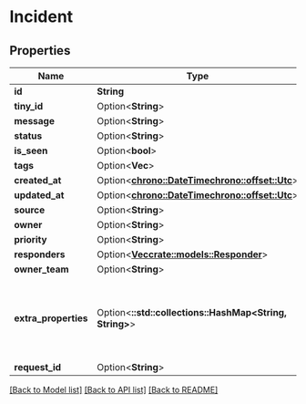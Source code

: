# Incident

## Properties

Name | Type | Description | Notes
------------ | ------------- | ------------- | -------------
**id** | **String** |  | 
**tiny_id** | Option<**String**> |  | [optional]
**message** | Option<**String**> |  | [optional]
**status** | Option<**String**> |  | [optional]
**is_seen** | Option<**bool**> |  | [optional]
**tags** | Option<**Vec<String>**> |  | [optional]
**created_at** | Option<[**chrono::DateTime<chrono::offset::Utc>**](chrono::DateTime<chrono::offset::Utc>.md)> |  | [optional]
**updated_at** | Option<[**chrono::DateTime<chrono::offset::Utc>**](chrono::DateTime<chrono::offset::Utc>.md)> |  | [optional]
**source** | Option<**String**> |  | [optional]
**owner** | Option<**String**> |  | [optional]
**priority** | Option<**String**> |  | [optional]
**responders** | Option<[**Vec<crate::models::Responder>**](Responder.md)> |  | [optional]
**owner_team** | Option<**String**> |  | [optional]
**extra_properties** | Option<**::std::collections::HashMap<String, String>**> | Map of key-value pairs to use as custom properties of the incident | [optional]
**request_id** | Option<**String**> |  | [optional]

[[Back to Model list]](../README.md#documentation-for-models) [[Back to API list]](../README.md#documentation-for-api-endpoints) [[Back to README]](../README.md)


